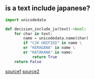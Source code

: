 ## is a text include japanese?


```python
import unicodedata

def decision_include_ja(text)->bool:
    for char in text:
        name = unicodedata.name(char)
        if "CJK UNIFIED" in name \
        or "HIRAGANA" in name \
        or "KATAKANA" in name:
            return True
    return False
```

[source1](http://minus9d.hatenablog.com/entry/2015/07/16/231608)
[source2](http://stackoverflow.com/questions/16027450/is-there-a-way-to-know-whether-a-unicode-string-contains-any-chinese-japanese-ch)
